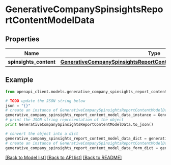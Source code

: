 # GenerativeCompanySpinsightsReportContentModelData


## Properties

Name | Type | Description | Notes
------------ | ------------- | ------------- | -------------
**spinsights_content** | [**GenerativeCompanySpinsightsReportContentModelDataSpinsightsContent**](GenerativeCompanySpinsightsReportContentModelDataSpinsightsContent.md) |  | 

## Example

```python
from openapi_client.models.generative_company_spinsights_report_content_model_data import GenerativeCompanySpinsightsReportContentModelData

# TODO update the JSON string below
json = "{}"
# create an instance of GenerativeCompanySpinsightsReportContentModelData from a JSON string
generative_company_spinsights_report_content_model_data_instance = GenerativeCompanySpinsightsReportContentModelData.from_json(json)
# print the JSON string representation of the object
print GenerativeCompanySpinsightsReportContentModelData.to_json()

# convert the object into a dict
generative_company_spinsights_report_content_model_data_dict = generative_company_spinsights_report_content_model_data_instance.to_dict()
# create an instance of GenerativeCompanySpinsightsReportContentModelData from a dict
generative_company_spinsights_report_content_model_data_form_dict = generative_company_spinsights_report_content_model_data.from_dict(generative_company_spinsights_report_content_model_data_dict)
```
[[Back to Model list]](../README.md#documentation-for-models) [[Back to API list]](../README.md#documentation-for-api-endpoints) [[Back to README]](../README.md)


